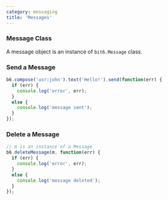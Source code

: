 ```yaml
---
category: messaging
title: 'Messages'
---
```


### Message Class

A message object is an instance of `bit6.Message` class.


### Send a Message

```js
b6.compose('usr:john').text('Hello!').send(function(err) {
  if (err) {
    console.log('error', err);
  }
  else {
    console.log('message sent');
  }
});
```


### Delete a Message

```js
// m is an instance of a Message
b6.deleteMessage(m, function(err) {
  if (err) {
    console.log('error', err);
  }
  else {
    console.log('message deleted');
  }
});
```

